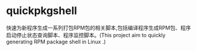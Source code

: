 # quickpkgshell
快速为新程序生成一系列打包RPM包的相关脚本,包括编译程序生成RPM包、程序启动停止状态查询脚本、程序监控脚本。(This project aim to quickly generating RPM package shell in Linux .)
